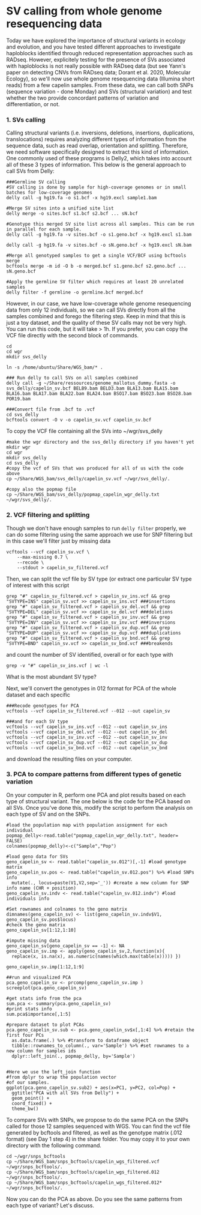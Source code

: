# SV calling from whole genome resequencing data
Today we have explored the importance of structural variants in ecology and evolution, and you have tested different approaches to investigate haploblocks identified through reduced representation approaches such as RADseq. However, explicitely testing for the presence of SVs associated with haploblocks is not really possible with RADseq data (but see Yann's paper on detecting CNVs from RADseq data; Dorant et al. 2020, Molecular Ecology), so we'll now use whole genome resequencing data (Illumina short reads) from a few capelin samples. From these data, we can call both SNPs (sequence variation - done Monday) and SVs (structural variation) and test whether the two provide concordant patterns of variation and differentiation, or not.

### 1. SVs calling
Calling structural variants (i.e. inversions, deletions, insertions, duplications, translocations) requires analyzing different types of information from the sequence data, such as read overlap, orientation and splitting. Therefore, we need software specifically designed to extract this kind of information. One commonly used of these programs is Delly2, which takes into account all of these 3 types of information. 
This below is the general approach to call SVs from Delly:
```
###Germline SV calling
#SV calling is done by sample for high-coverage genomes or in small batches for low-coverage genomes
delly call -g hg19.fa -o s1.bcf -x hg19.excl sample1.bam

#Merge SV sites into a unified site list
delly merge -o sites.bcf s1.bcf s2.bcf ... sN.bcf

#Genotype this merged SV site list across all samples. This can be run in parallel for each sample.
delly call -g hg19.fa -v sites.bcf -o s1.geno.bcf -x hg19.excl s1.bam

delly call -g hg19.fa -v sites.bcf -o sN.geno.bcf -x hg19.excl sN.bam

#Merge all genotyped samples to get a single VCF/BCF using bcftools merge
bcftools merge -m id -O b -o merged.bcf s1.geno.bcf s2.geno.bcf ... sN.geno.bcf

#Apply the germline SV filter which requires at least 20 unrelated samples
delly filter -f germline -o germline.bcf merged.bcf

```
However, in our case, we have low-coverage whole genome resequencing data from only 12 individuals, so we can call SVs directly from all the samples combined and forego the filtering step. Keep in mind that this is just a toy dataset, and the quality of these SV calls may not be very high.
You can run this code, but it will take > 1h. If you prefer, you can copy the VCF file directly with the second block of commands.
```
cd
cd wgr
mkdir svs_delly

ln -s /home/ubuntu/Share/WGS_bam/* .

### Run delly to call SVs on all samples combined
delly call -g ~/Share/ressources/genome_mallotus_dummy.fasta -o svs_delly/capelin_sv.bcf BELB9.bam BELD3.bam BLA13.bam BLA15.bam BLA16.bam BLA17.bam BLA22.bam BLA24.bam BSO17.bam BSO23.bam BSO28.bam POR19.bam 

###Convert file from .bcf to .vcf
cd svs_delly
bcftools convert -O v -o capelin_sv.vcf capelin_sv.bcf
```
To copy the VCF file containing all the SVs into ~/wgr/svs_delly
```
#make the wgr directory and the svs_delly directory if you haven't yet
mkdir wgr
cd wgr
mkdir svs_delly
cd svs_delly
#copy the vcf of SVs that was produced for all of us with the code above
cp ~/Share/WGS_bam/svs_delly/capelin_sv.vcf ~/wgr/svs_delly/.

#copy also the popmap file
cp ~/Share/WGS_bam/svs_delly/popmap_capelin_wgr_delly.txt ~/wgr/svs_delly/.
```
### 2. VCF filtering and splitting
Though we don't have enough samples to run `delly filter` properly, we can do some filtering using the same approach we use for SNP filtering but in this case we'll filter just by missing data
```
vcftools --vcf capelin_sv.vcf \
    --max-missing 0.7 \
    --recode \
    --stdout > capelin_sv_filtered.vcf
```
Then, we can split the vcf file by SV type (or extract one particular SV type of interest with this script
```
grep "#" capelin_sv_filtered.vcf > capelin_sv_ins.vcf && grep "SVTYPE=INS" capelin_sv.vcf >> capelin_sv_ins.vcf ###insertions
grep "#" capelin_sv_filtered.vcf > capelin_sv_del.vcf && grep "SVTYPE=DEL" capelin_sv.vcf >> capelin_sv_del.vcf ###deletions
grep "#" capelin_sv_filtered.vcf > capelin_sv_inv.vcf && grep "SVTYPE=INV" capelin_sv.vcf >> capelin_sv_inv.vcf ###inversions
grep "#" capelin_sv_filtered.vcf > capelin_sv_dup.vcf && grep "SVTYPE=DUP" capelin_sv.vcf >> capelin_sv_dup.vcf ###duplications
grep "#" capelin_sv_filtered.vcf > capelin_sv_bnd.vcf && grep "SVTYPE=BND" capelin_sv.vcf >> capelin_sv_bnd.vcf ###breakends 
```
and count the number of SV identified, overall or for each type with
```
grep -v "#" capelin_sv_ins.vcf | wc -l
```
What is the most abundant SV type?

Next, we'll convert the genotypes in 012 format for PCA of the whole dataset and each specific 
```
###Recode genotypes for PCA
vcftools --vcf capelin_sv_filtered.vcf --012 --out capelin_sv

###and for each SV type
vcftools --vcf capelin_sv_ins.vcf --012 --out capelin_sv_ins
vcftools --vcf capelin_sv_del.vcf --012 --out capelin_sv_del
vcftools --vcf capelin_sv_inv.vcf --012 --out capelin_sv_inv
vcftools --vcf capelin_sv_dup.vcf --012 --out capelin_sv_dup
vcftools --vcf capelin_sv_bnd.vcf --012 --out capelin_sv_bnd
```
and download the resulting files on your computer.


### 3. PCA to compare patterns from different types of genetic variation
On your computer in R, perform one PCA and plot results based on each type of structural variant. The one below is the code for the PCA based on all SVs. Once you've done this, modify the script to perform the analysis on each type of SV and on the SNPs.
```
#load the population map with population assignment for each individual
popmap_delly<-read.table("popmap_capelin_wgr_delly.txt", header= FALSE)
colnames(popmap_delly)<-c("Sample","Pop")

#load geno data for SVs
geno_capelin_sv <- read.table("capelin_sv.012")[,-1] #load genotype matrix
geno_capelin_sv.pos <- read.table("capelin_sv.012.pos") %>% #load SNPs info
  mutate(., locus=paste(V1,V2,sep='_')) #create a new column for SNP info name (CHR + position)
geno_capelin_sv.indv <- read.table("capelin_sv.012.indv") #load individuals info

#Set rownames and colnames to the geno matrix
dimnames(geno_capelin_sv) <- list(geno_capelin_sv.indv$V1, geno_capelin_sv.pos$locus)
#check the geno matrix
geno_capelin_sv[1:12,1:10]

#impute missing data
geno_capelin_sv[geno_capelin_sv == -1] <- NA
geno_capelin_sv.imp <- apply(geno_capelin_sv,2,function(x){
  replace(x, is.na(x), as.numeric(names(which.max(table(x))))) })

geno_capelin_sv.imp[1:12,1:9]

##run and visualized PCA
pca.geno_capelin_sv <- prcomp(geno_capelin_sv.imp )
screeplot(pca.geno_capelin_sv)

#get stats info from the pca
sum.pca <- summary(pca.geno_capelin_sv)
#print stats info
sum.pca$importance[,1:5]

#prepare dataset to plot PCAs
pca.geno_capelin_sv.sub <- pca.geno_capelin_sv$x[,1:4] %>% #retain the first four PCs
  as.data.frame(.) %>% #transform to dataframe object
  tibble::rownames_to_column(., var='Sample') %>% #set rownames to a new column for samples ids
  dplyr::left_join(., popmap_delly, by='Sample')


#Here we use the left_join function
#from dplyr to wrap the population vector
#of our samples.
ggplot(pca.geno_capelin_sv.sub2) + aes(x=PC1, y=PC2, col=Pop) +
  ggtitle("PCA with all SVs from Delly") +
  geom_point() + 
  coord_fixed() +
  theme_bw() 
  ```


To compare SVs with SNPs, we propose to do the same PCA on the SNPs called for those 12 samples sequenced with WGS.
You can find the vcf file generated by bcftools and filtered, as well as the genotype matrix (.012 format) (see Day 1 step 4) in the share folder.
You may copy it to your own directory with the following command.
```
cd ~/wgr/snps_bcftools
cp ~/Share/WGS_bam/snps_bcftools/capelin_wgs_filtered.vcf ~/wgr/snps_bcftools/.
cp ~/Share/WGS_bam/snps_bcftools/capelin_wgs_filtered.012 ~/wgr/snps_bcftools/.
cp ~/Share/WGS_bam/snps_bcftools/capelin_wgs_filtered.012* ~/wgr/snps_bcftools/.
```
Now you can do the PCA as above. 
Do you see the same patterns from each type of variant? Let's discuss.
